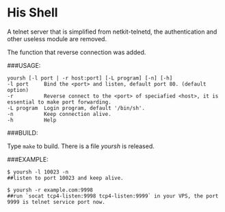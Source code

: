 His Shell
=========
A telnet server that is simplified from netkit-telnetd, the authentication and other useless module are removed.

The function that reverse connection was added.

###USAGE:

	yoursh [-l port | -r host:port] [-L program] [-n] [-h]
	-l port     Bind the <port> and listen, default port 80. (default option)
	-r          Reverse connect to the <port> of speciafied <host>, it is essential to make port forwarding.
	-L program  Login program, default '/bin/sh'.
	-n          Keep connection alive.
	-h          Help

###BUILD:

Type `make` to build.
There is a file *yoursh* is released.

###EXAMPLE:

	$ yoursh -l 10023 -n
	##listen to port 10023 and keep alive.

	$ yoursh -r example.com:9998 
	##run `socat tcp4-listen:9998 tcp4-listen:9999` in your VPS, the port 9999 is telnet service port now.


